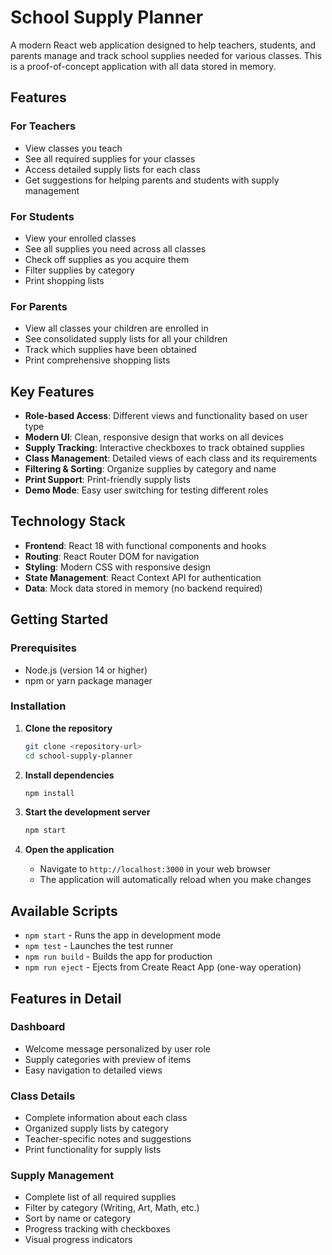 # School Supply Planner

A modern React web application designed to help teachers, students, and parents manage and track school supplies needed for various classes. This is a proof-of-concept application with all data stored in memory.

## Features

### For Teachers
- View classes you teach
- See all required supplies for your classes
- Access detailed supply lists for each class
- Get suggestions for helping parents and students with supply management

### For Students
- View your enrolled classes
- See all supplies you need across all classes
- Check off supplies as you acquire them
- Filter supplies by category
- Print shopping lists

### For Parents
- View all classes your children are enrolled in
- See consolidated supply lists for all your children
- Track which supplies have been obtained
- Print comprehensive shopping lists

## Key Features
- **Role-based Access**: Different views and functionality based on user type
- **Modern UI**: Clean, responsive design that works on all devices
- **Supply Tracking**: Interactive checkboxes to track obtained supplies
- **Class Management**: Detailed views of each class and its requirements
- **Filtering & Sorting**: Organize supplies by category and name
- **Print Support**: Print-friendly supply lists
- **Demo Mode**: Easy user switching for testing different roles

## Technology Stack
- **Frontend**: React 18 with functional components and hooks
- **Routing**: React Router DOM for navigation
- **Styling**: Modern CSS with responsive design
- **State Management**: React Context API for authentication
- **Data**: Mock data stored in memory (no backend required)

## Getting Started

### Prerequisites
- Node.js (version 14 or higher)
- npm or yarn package manager

### Installation

1. **Clone the repository**
   ```bash
   git clone <repository-url>
   cd school-supply-planner
   ```

2. **Install dependencies**
   ```bash
   npm install
   ```

3. **Start the development server**
   ```bash
   npm start
   ```

4. **Open the application**
   - Navigate to `http://localhost:3000` in your web browser
   - The application will automatically reload when you make changes


## Available Scripts

- `npm start` - Runs the app in development mode
- `npm test` - Launches the test runner
- `npm run build` - Builds the app for production
- `npm run eject` - Ejects from Create React App (one-way operation)

## Features in Detail

### Dashboard
- Welcome message personalized by user role
- Supply categories with preview of items
- Easy navigation to detailed views

### Class Details
- Complete information about each class
- Organized supply lists by category
- Teacher-specific notes and suggestions
- Print functionality for supply lists

### Supply Management
- Complete list of all required supplies
- Filter by category (Writing, Art, Math, etc.)
- Sort by name or category
- Progress tracking with checkboxes
- Visual progress indicators